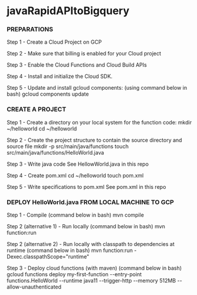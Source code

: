 # javaRapidAPItoBigquery

### PREPARATIONS ###

Step 1 - Create a Cloud Project on GCP

Step 2 - Make sure that billing is enabled for your Cloud project

Step 3 - Enable the Cloud Functions and Cloud Build APIs

Step 4 - Install and initialize the Cloud SDK. 

Step 5 - Update and install gcloud components: (using command below in bash)
gcloud components update


### CREATE A PROJECT ###

Step 1 - Create a directory on your local system for the function code:
mkdir ~/helloworld
cd ~/helloworld

Step 2 - Create the project structure to contain the source directory and source file
mkdir -p src/main/java/functions
touch src/main/java/functions/HelloWorld.java

Step 3 - Write java code
See HellowWorld.java in this repo

Step 4 - Create pom.xml 
cd ~/helloworld
touch pom.xml

Step 5 - Write specifications to pom.xml
See pom.xml in this repo



### DEPLOY HelloWorld.java FROM LOCAL MACHINE TO GCP ### 

Step 1 - Compile (command below in bash)
mvn compile

Step 2 (alternative 1) - Run locally (command below in bash)
mvn function:run 

Step 2 (alternative 2) - Run locally with classpath to dependencies at runtime (command below in bash)
mvn function:run -Dexec.classpathScope="runtime"

Step 3 - Deploy cloud functions (with maven) (command below in bash)
gcloud functions deploy my-first-function --entry-point functions.HelloWorld --runtime java11 --trigger-http --memory 512MB --allow-unauthenticated
